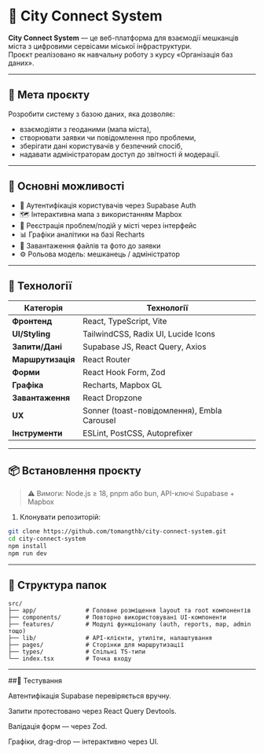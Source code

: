 # 🌆 City Connect System

**City Connect System** — це веб-платформа для взаємодії мешканців міста з цифровими сервісами міської інфраструктури.  
Проєкт реалізовано як навчальну роботу з курсу «Організація баз даних».

---

## 🎯 Мета проєкту

Розробити систему з базою даних, яка дозволяє:

- взаємодіяти з геоданими (мапа міста),
- створювати заявки чи повідомлення про проблеми,
- зберігати дані користувачів у безпечний спосіб,
- надавати адміністраторам доступ до звітності й модерації.

---

## 🚀 Основні можливості

- 🔐 Аутентифікація користувачів через Supabase Auth
- 🗺️ Інтерактивна мапа з використанням Mapbox
- 📝 Реєстрація проблем/подій у місті через інтерфейс
- 📊 Графіки аналітики на базі Recharts
- 📂 Завантаження файлів та фото до заявки
- ⚙️ Рольова модель: мешканець / адміністратор

---

## 🧠 Технології

| Категорія     | Технології                            |
|---------------|----------------------------------------|
| **Фронтенд**  | React, TypeScript, Vite                |
| **UI/Styling**| TailwindCSS, Radix UI, Lucide Icons    |
| **Запити/Дані**| Supabase JS, React Query, Axios       |
| **Маршрутизація** | React Router                        |
| **Форми**     | React Hook Form, Zod                   |
| **Графіка**   | Recharts, Mapbox GL                    |
| **Завантаження** | React Dropzone                      |
| **UX**        | Sonner (toast-повідомлення), Embla Carousel |
| **Інструменти**| ESLint, PostCSS, Autoprefixer         |

---

## 📦 Встановлення проєкту

> ⚠️ Вимоги: Node.js ≥ 18, pnpm або bun, API-ключі Supabase + Mapbox

1. Клонувати репозиторій:
```bash
git clone https://github.com/tomangthb/city-connect-system.git
cd city-connect-system
npm install
npm run dev
```
---
## 📂 Структура папок
```
src/
├── app/              # Головне розміщення layout та root компонентів
├── components/       # Повторно використовувані UI-компоненти
├── features/         # Модулі функціоналу (auth, reports, map, admin тощо)
├── lib/              # API-клієнти, утиліти, налаштування
├── pages/            # Сторінки для маршрутизації
├── types/            # Спільні TS-типи
└── index.tsx         # Точка входу
```
---

##🧪 Тестування

Автентифікація Supabase перевіряється вручну.

Запити протестовано через React Query Devtools.

Валідація форм — через Zod.

Графіки, drag-drop — інтерактивно через UI.

